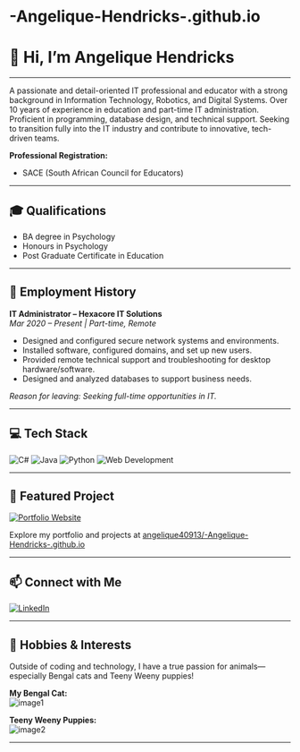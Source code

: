 # -Angelique-Hendricks-.github.io
# 👋 Hi, I’m Angelique Hendricks

<div align="center">
</div>

---

A passionate and detail-oriented IT professional and educator with a strong background in Information Technology, Robotics, and Digital Systems. Over 10 years of experience in education and part-time IT administration. Proficient in programming, database design, and technical support. Seeking to transition fully into the IT industry and contribute to innovative, tech-driven teams.

**Professional Registration:**  
- SACE (South African Council for Educators)

---

## 🎓 Qualifications

- BA degree in Psychology
- Honours in Psychology
- Post Graduate Certificate in Education

---

## 💼 Employment History

**IT Administrator – Hexacore IT Solutions**  
_Mar 2020 – Present | Part-time, Remote_

- Designed and configured secure network systems and environments.
- Installed software, configured domains, and set up new users.
- Provided remote technical support and troubleshooting for desktop hardware/software.
- Designed and analyzed databases to support business needs.

_Reason for leaving: Seeking full-time opportunities in IT._

---

## 💻 Tech Stack

![C#](https://img.shields.io/badge/C%23-239120?style=flat-square&logo=c-sharp&logoColor=white)
![Java](https://img.shields.io/badge/Java-007396?style=flat-square&logo=java&logoColor=white)
![Python](https://img.shields.io/badge/Python-3776AB?style=flat-square&logo=python&logoColor=white)
![Web Development](https://img.shields.io/badge/Web%20Development-pink?style=flat-square&logo=html5&logoColor=white)

---

## 🌟 Featured Project

[![Portfolio Website](https://img.shields.io/badge/-My%20Portfolio-grey?style=for-the-badge&logo=github)](https://github.com/angelique40913/-Angelique-Hendricks-.github.io)

Explore my portfolio and projects at [angelique40913/-Angelique-Hendricks-.github.io](https://github.com/angelique40913/-Angelique-Hendricks-.github.io)

---

## 📫 Connect with Me

[![LinkedIn](https://img.shields.io/badge/-LinkedIn-ffb6c1?style=flat-square&logo=linkedin&logoColor=white)](https://www.linkedin.com/in/angelique-hendricks-3031731a3)

---

## 🐾 Hobbies & Interests

Outside of coding and technology, I have a true passion for animals—especially Bengal cats and Teeny Weeny puppies!

**My Bengal Cat:**  
![image1](image1)

**Teeny Weeny Puppies:**  
![image2](image2)

---

<!--
**angelique40913/angelique40913** is a ✨ special ✨ repository because its `README.md` (this file) appears on your GitHub profile.
-->
